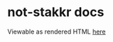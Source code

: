 # not-stakkr docs
Viewable as rendered HTML [here](https://cdn.rawgit.com/nabijaczleweli/not-stakkr/doc/not-stakkr/index.html)

